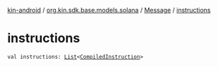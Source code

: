 [kin-android](../../index.md) / [org.kin.sdk.base.models.solana](../index.md) / [Message](index.md) / [instructions](./instructions.md)

# instructions

`val instructions: `[`List`](https://kotlinlang.org/api/latest/jvm/stdlib/kotlin.collections/-list/index.html)`<`[`CompiledInstruction`](../-compiled-instruction/index.md)`>`